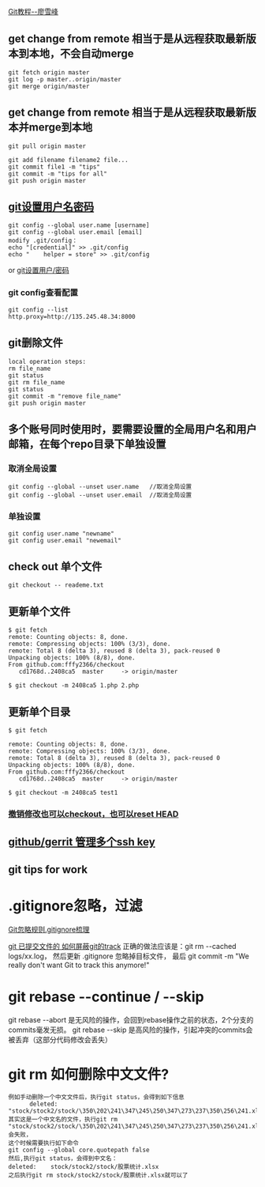 [Git教程--廖雪峰](https://www.liaoxuefeng.com/wiki/0013739516305929606dd18361248578c67b8067c8c017b000)

## get change from remote 相当于是从远程获取最新版本到本地，不会自动merge
    git fetch origin master  
    git log -p master..origin/master  
    git merge origin/master  

## get change from remote 相当于是从远程获取最新版本并merge到本地
    git pull origin master

    git add filename filename2 file...
    git commit file1 -m "tips"
    git commit -m "tips for all"
    git push origin master
##  [git设置用户名密码](http://blog.csdn.net/qq_15437667/article/details/51029757)
    git config --global user.name [username]
    git config --global user.email [email]
    modify .git/config：
    echo "[credential]" >> .git/config
    echo "    helper = store" >> .git/config
   or [git设置用户/密码](http://blog.csdn.net/qq_28602957/article/details/52154384)
### git config查看配置 
    git config --list
    http.proxy=http://135.245.48.34:8000
## git删除文件
    local operation steps:
    rm file_name
    git status
    git rm file_name
    git status
    git commit -m "remove file_name"
    git push origin master

## 多个账号同时使用时，要需要设置的全局用户名和用户邮箱，在每个repo目录下单独设置
### 取消全局设置
    git config --global --unset user.name   //取消全局设置
    git config --global --unset user.email  //取消全局设置

### 单独设置
    git config user.name "newname"
    git config user.email "newemail"

## check out 单个文件
    git checkout -- reademe.txt
## 更新单个文件
    $ git fetch
    remote: Counting objects: 8, done.
    remote: Compressing objects: 100% (3/3), done.
    remote: Total 8 (delta 3), reused 8 (delta 3), pack-reused 0
    Unpacking objects: 100% (8/8), done.
    From github.com:fffy2366/checkout
       cd1768d..2408ca5  master     -> origin/master

    $ git checkout -m 2408ca5 1.php 2.php
## 更新单个目录
    $ git fetch

    remote: Counting objects: 8, done.
    remote: Compressing objects: 100% (3/3), done.
    remote: Total 8 (delta 3), reused 8 (delta 3), pack-reused 0
    Unpacking objects: 100% (8/8), done.
    From github.com:fffy2366/checkout
       cd1768d..2408ca5  master     -> origin/master

    $ git checkout -m 2408ca5 test1
### [撤销修改也可以checkout，也可以reset HEAD](https://www.liaoxuefeng.com/wiki/0013739516305929606dd18361248578c67b8067c8c017b000/001374831943254ee90db11b13d4ba9a73b9047f4fb968d000)

## [github/gerrit 管理多个ssh key](http://blog.csdn.net/system1024/article/details/52044900)

## git tips for work

# .gitignore忽略，过滤
 [Git忽略规则.gitignore梳理](https://www.cnblogs.com/kevingrace/p/5690241.html)

 [git 已提交文件的 如何屏蔽git的track](http://blog.csdn.net/n517052183/article/details/45028293)
 正确的做法应该是：git rm --cached logs/xx.log，
 然后更新 .gitignore 忽略掉目标文件，
 最后 git commit -m "We really don't want Git to track this anymore!"

 # git rebase --continue / --skip
 
git rebase --abort 是无风险的操作，会回到rebase操作之前的状态，2个分支的commits毫发无损。
git rebase --skip 是高风险的操作，引起冲突的commits会被丢弃（这部分代码修改会丢失）


# git rm 如何删除中文文件?
    例如手动删除一个中文文件后，执行git status，会得到如下信息
          deleted:    "stock/stock2/stock/\350\202\241\347\245\250\347\273\237\350\256\241.xlsx"
    其实这是一个中文名的文件，执行git rm  "stock/stock2/stock/\350\202\241\347\245\250\347\273\237\350\256\241.xlsx"
    会失败，
    这个时候需要执行如下命令
    git config --global core.quotepath false
    然后,执行git status，会得到中文名：
    deleted:    stock/stock2/stock/股票统计.xlsx
    之后执行git rm stock/stock2/stock/股票统计.xlsx就可以了

